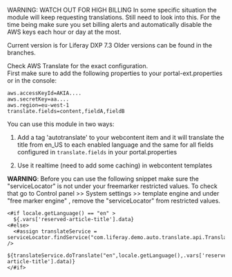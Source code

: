 WARNING: WATCH OUT FOR HIGH BILLING
In some specific situation the module will keep requesting translations.
Still need to look into this.
For the time being make sure you set billing alerts and automatically disable the AWS keys each hour or day at the most.


Current version is for Liferay DXP 7.3
Older versions can be found in the branches.

Check AWS Translate for the exact configuration.  
First make sure to add the following properties to your portal-ext.properties or in the console:

```
aws.accessKeyId=AKIA....
aws.secretKey=aa....
aws.region=eu-west-1
translate.fields=content,fieldA,fieldB
```


You can use this module in two ways:

1. Add a tag 'autotranslate' to your webcontent item and it will translate the title from en_US to each enabled language
and the same for all fields configured in `translate.fields` in your portal.properties


2. Use it realtime (need to add some caching) in webcontent templates

**WARNING**: Before you can use the following snippet make sure the "serviceLocator" is not under your freemarker restricted values. To check that go to Control panel >> System settings >> template engine and under "free marker engine" , remove the "serviceLocator" from restricted values.

```
<#if locale.getLanguage() == "en" >
  ${.vars['reserved-article-title'].data}
<#else>
  <#assign translateService = serviceLocator.findService("com.liferay.demo.auto.translate.api.TranslateService") /> 
  ${translateService.doTranslate("en",locale.getLanguage(),.vars['reserved-article-title'].data)} 
</#if>
```

